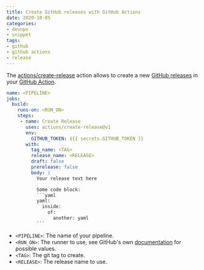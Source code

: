 ```yaml
---
title: Create GitHub releases with GitHub Actions
date: 2020-10-05
categories:
- devops
- snippet
tags:
- github
- github actions
- release
---
```


The [actions/create-release](https://github.com/actions/create-release) action allows to create a new [GitHub releases](https://help.github.com/en/github/administering-a-repository/about-releases) in your [GitHub Action](https://github.com/features/actions).

```yaml
name: <PIPELINE>
jobs:
  build:
    runs-on: <RUN_ON>
    steps:
     - name: Create Release
       uses: actions/create-release@v1
       env:
         GITHUB_TOKEN: ${{ secrets.GITHUB_TOKEN }}
       with:
         tag_name: <TAG>
         release_name: <RELEASE>
         draft: false
         prerelease: false
         body: |
           Your release text here

           Some code block:
           ```yaml
           yaml:
             inside:
               of:
                 another: yaml
           ```
```

- `<PIPELINE>`: The name of your pipeline.
- `<RUN_ON>`: The runner to use, see GitHub's own [documentation](https://help.github.com/en/actions/reference/workflow-syntax-for-github-actions#jobsjob_idruns-on) for possible values.
- `<TAG>`: The git tag to create.
- `<RELEASE>`: The release name to use.
